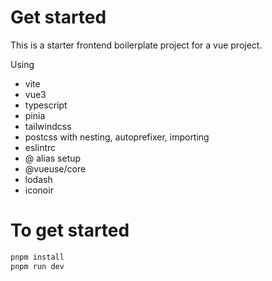 # Get started

This is a starter frontend boilerplate project for a vue project. 

Using
- vite
- vue3
- typescript
- pinia
- tailwindcss
- postcss with nesting, autoprefixer, importing
- eslintrc
- @ alias setup
- @vueuse/core
- lodash
- iconoir

# To get started 




```bash
pnpm install
pnpm run dev
```
